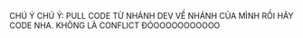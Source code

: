 CHÚ Ý CHÚ Ý: PULL CODE TỪ NHÁNH DEV VỀ NHÁNH CỦA MÌNH RỒI HÃY CODE NHA. KHÔNG LÀ CONFLICT ĐÓOOOOOOOOOOO
